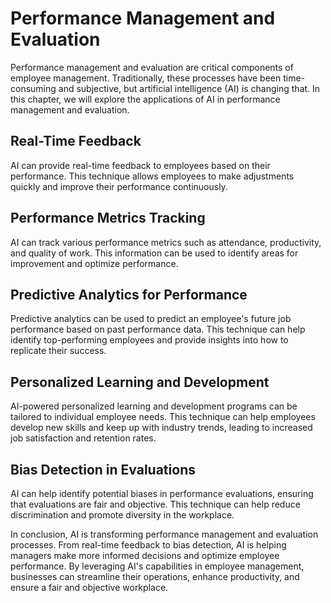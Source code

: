 Performance Management and Evaluation
=========================================================================================

Performance management and evaluation are critical components of employee management. Traditionally, these processes have been time-consuming and subjective, but artificial intelligence (AI) is changing that. In this chapter, we will explore the applications of AI in performance management and evaluation.

Real-Time Feedback
------------------

AI can provide real-time feedback to employees based on their performance. This technique allows employees to make adjustments quickly and improve their performance continuously.

Performance Metrics Tracking
----------------------------

AI can track various performance metrics such as attendance, productivity, and quality of work. This information can be used to identify areas for improvement and optimize performance.

Predictive Analytics for Performance
------------------------------------

Predictive analytics can be used to predict an employee's future job performance based on past performance data. This technique can help identify top-performing employees and provide insights into how to replicate their success.

Personalized Learning and Development
-------------------------------------

AI-powered personalized learning and development programs can be tailored to individual employee needs. This technique can help employees develop new skills and keep up with industry trends, leading to increased job satisfaction and retention rates.

Bias Detection in Evaluations
-----------------------------

AI can help identify potential biases in performance evaluations, ensuring that evaluations are fair and objective. This technique can help reduce discrimination and promote diversity in the workplace.

In conclusion, AI is transforming performance management and evaluation processes. From real-time feedback to bias detection, AI is helping managers make more informed decisions and optimize employee performance. By leveraging AI's capabilities in employee management, businesses can streamline their operations, enhance productivity, and ensure a fair and objective workplace.
